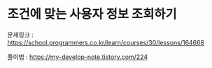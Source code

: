 # 조건에 맞는 사용자 정보 조회하기

문제링크 : https://school.programmers.co.kr/learn/courses/30/lessons/164668

풀이법 : https://my-develop-note.tistory.com/224